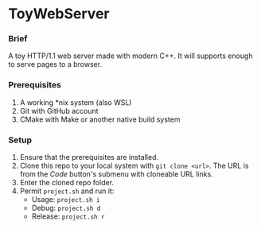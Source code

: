 # ToyWebServer

### Brief
A toy HTTP/1.1 web server made with modern C++. It will supports enough to serve pages to a browser.

### Prerequisites
 1. A working *nix system (also WSL) 
 2. Git with GitHub account
 3. CMake with Make or another native build system

### Setup
 1. Ensure that the prerequisites are installed.
 2. Clone this repo to your local system with `git clone <url>`. The URL is from the _Code_ button's submenu with cloneable URL links.
 3. Enter the cloned repo folder.
 4. Permit `project.sh` and run it:
    - Usage: `project.sh i`
    - Debug: `project.sh d`
    - Release: `project.sh r`
